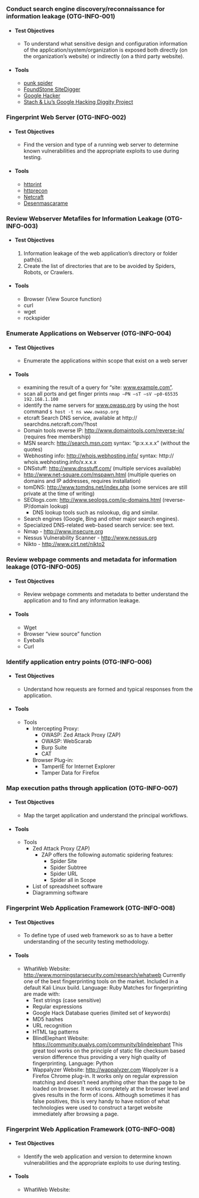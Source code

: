 ### Conduct search engine discovery/reconnaissance for information leakage (OTG-INFO-001)

  - #### Test Objectives
      - To understand what sensitive design and configuration information of the application/system/organization is exposed both directly (on the organization’s website) or indirectly (on a third party website).
  - #### Tools
    - [punk spider](http://punkspider.hyperiongray.com/)
    - [FoundStone SiteDigger](http://www.mcafee.com/uk/downloads/free-tools/sitedigger.aspx)
    - [Google Hacker](http://yehg.net/lab/pr0js/files.php/googlehacker.zip)
    - [Stach & Liu’s Google Hacking Diggity Project](http://www.stachliu.com/resources/tools/google-hacking-diggity-project/)

### Fingerprint Web Server (OTG-INFO-002)

  - #### Test Objectives
      - Find the version and type of a running web server to determine known vulnerabilities and the appropriate exploits to use during testing.

  - #### Tools
    - [httprint](http://net-square.com/httprint.html)
    - [httprecon](http://www.computec.ch/projekte/httprecon/)
    - [Netcraft](http://www.netcraft.com)
    - [Desenmascarame](http://desenmascara.me)

### Review Webserver Metafiles for Information Leakage (OTG-INFO-003)

  - #### Test Objectives
    1. Information leakage of the web application’s directory or folder path(s).
    2. Create the list of directories that are to be avoided by Spiders, Robots, or Crawlers.

  - #### Tools

    - Browser (View Source function)
    - curl
    - wget
    - rockspider

### Enumerate Applications on Webserver (OTG-INFO-004)

  - #### Test Objectives
    - Enumerate the applications within scope that exist on a web server

  - #### Tools

    - examining the result of a query for “site: www.example.com”.
    - scan all ports and get finger prints `nmap –PN –sT –sV –p0-65535 192.168.1.100`
    - identify the name servers for www.owasp.org by using the host command `$ host -t ns www.owasp.org`
    - etcraft Search DNS service, available at http:// searchdns.netcraft.com/?host
    - Domain tools reverse IP: http://www.domaintools.com/reverse-ip/ (requires free membership)
    - MSN search: http://search.msn.com syntax: “ip:x.x.x.x” (without the quotes)
    - Webhosting info: http://whois.webhosting.info/ syntax: http:// whois.webhosting.info/x.x.x.x
    - DNSstuff: http://www.dnsstuff.com/ (multiple services available)
    - http://www.net-square.com/mspawn.html (multiple queries on domains and IP addresses, requires installation)
    - tomDNS: http://www.tomdns.net/index.php (some services are still private at the time of writing)
    - SEOlogs.com: http://www.seologs.com/ip-domains.html (reverse-IP/domain lookup)
      -  DNS lookup tools such as nslookup, dig and similar.
    -  Search engines (Google, Bing and other major search engines).
    -  Specialized DNS-related web-based search service: see text.
    -  Nmap - http://www.insecure.org
    -  Nessus Vulnerability Scanner - http://www.nessus.org
    -  Nikto - http://www.cirt.net/nikto2

### Review webpage comments and metadata for information leakage (OTG-INFO-005)

  - #### Test Objectives
    - Review webpage comments and metadata to better understand the application and to find any information leakage.

  - #### Tools

    - Wget
    - Browser “view source” function
    - Eyeballs
    - Curl

### Identify application entry points (OTG-INFO-006)

  - #### Test Objectives
    - Understand how requests are formed and typical responses from the application.

  - #### Tools

    - Tools
      - Intercepting Proxy:
        -  OWASP: Zed Attack Proxy (ZAP)
        -  OWASP: WebScarab
        -  Burp Suite
        -  CAT
      - Browser Plug-in:
        -  TamperIE for Internet Explorer
        -  Tamper Data for Firefox

### Map execution paths through application (OTG-INFO-007)

  - #### Test Objectives
    - Map the target application and understand the principal workflows.

  - #### Tools

    - Tools
      - Zed Attack Proxy (ZAP)
        - ZAP offers the following automatic spidering features:
            - Spider Site
            - Spider Subtree
            - Spider URL
            - Spider all in Scope
      - List of spreadsheet software
      - Diagramming software

### Fingerprint Web Application Framework (OTG-INFO-008)

  - #### Test Objectives
    - To define type of used web framework so as to have a better understanding of the security testing methodology.

  - #### Tools

    - WhatWeb Website: http://www.morningstarsecurity.com/research/whatweb
    Currently one of the best fingerprinting tools on the market. Included in a default Kali Linux build. Language: Ruby Matches for fingerprinting are made with:
        - Text strings (case sensitive)
        - Regular expressions
        - Google Hack Database queries (limited set of keywords)
        - MD5 hashes
        - URL recognition
        - HTML tag patterns
      - BlindElephant Website: https://community.qualys.com/community/blindelephant This great tool works on the principle of static file checksum based version difference thus providing a very high quality of fingerprinting. Language: Python
      - Wappalyzer Website: http://wappalyzer.com Wapplyzer is a Firefox Chrome plug-in. It works only on regular expression matching and doesn’t need anything other than the page to be loaded on browser. It works completely at the browser level and gives results in the form of icons. Although sometimes it has false positives, this is very handy to have notion of what technologies were used to construct a target website immediately after browsing a page.

### Fingerprint Web Application Framework (OTG-INFO-008)

  - #### Test Objectives
    - Identify the web application and version to determine known vulnerabilities and the appropriate exploits to use during testing.

  - #### Tools

    - WhatWeb Website:
